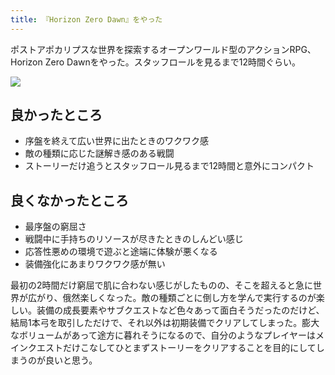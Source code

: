 ```yaml
---
title: 『Horizon Zero Dawn』をやった
---
```

ポストアポカリプスな世界を探索するオープンワールド型のアクションRPG、Horizon Zero Dawnをやった。スタッフロールを見るまで12時間ぐらい。

![](https://lh3.googleusercontent.com/docs/ADP-6oFM2JCrb0Y9Vx0pdv10BX-oi2IWWdm7wGK2K2BFExaOfL9PdOoDk4E6KdHgDlaMsQnBX9dte0rBOel8GiPsIgbET-xlfOQ6EcYLEnn6TTp5hrL-FqWQxhEhhEccqClkX6qhw0T9gVuRee7eXTgBfeBcLYyx1YSB91me5yResV2xF5_lpC7nTdLl0Cp3JTqOZMZIP91DslUlqj0dA6k7nRbTGOLYkpklPxhMO1QmWDOekTb3bqSqOnZtRLlMv4EZlKfOcYPWlQrKTUkGPQehRHVFhSQw78Nh2OTPbEwvn9iDSS4ojwpqMPmFpxhdzbEerWwqVtvj3yy1xEnIm9i68YwPX3i6y3dHdZ7MMx6Qo74kKHemVQ-wEz6zXayiX8JD1-gR9uew0cUGqnJqPvNoMl1fLYN0niMLKTS0lrr69SuO9w7kgIte4IwLx_3DQkGWXl4VLS6xS_D-EMPVnQiJCPr5nlpSPggi0lwSe5lyPhXsJaQqk4oo0WeLo7iNI8SmkSw6FxByYDQbvezD4uY4I1emoA4wAz_ICHmLssfYMUWS_b00f1BI-c4JXvI2A0ZTHxM_QMupUfWDCcxLnfBD7tLXuxv5CNpgfkUbKRtVJLJvmT2pA0sw89-Gy1AXYU4RovikFm2JIfUVuVaSGKqKhxzodVhQNst_jd0vb-0NBoKdf54mJNqaXxkWYFGmUrLEVgUCAm5pEglVPpa7QuILLrLcal75DzWdnxJ8xkgEDObmLW-bLCR2re96yYFr1Qf6O97EZ4CrdENahEDrLtIHPiQm-K5xpvAHkn27oEqTo_aIdhDI5OxH5Nn-7ZdZGAPLCJ-14QU-uDd_wmCkjsN27nXosMNAetwdnj7FfXqCzQ34fm3-TDWMpv7KSBPN2-HoDg64sz5namYdBKJLplupaIoj8kzU3ZW6BW0IzhdYb1GU80z1PziQorMrp3HOl3h-yAnRLm2xB0E4z-FUsmM0UF47HRhQM4XoTWhFt1Ad_MQe9NI7BO7v2c9lu4EsGDoVQDxMZwY0KstgQSD31YbaPf0TAq-OknVKu21KzkOjBhVSHGfCnST7zhmRKRyJvfcHxWsqNVTJ4Rff04rlY_2-GD-qkYTa1gur8MPQ4IFLHvoo1K1xiIHaW44HUPkDB_OepPphf2Q9N84EJPSXiF1x7Hd2BNMBDjyi6LLsC8-_jB1wVx1qYP8rJwnMwEKJhP_lPWemme5PbV2JtALNVnOKO5JsLt2_DAgVXLnaCj46qfC5wDI5Rg)

良かったところ
-------

*   序盤を終えて広い世界に出たときのワクワク感
*   敵の種類に応じた謎解き感のある戦闘
*   ストーリーだけ追うとスタッフロール見るまで12時間と意外にコンパクト

良くなかったところ
---------

*   最序盤の窮屈さ
*   戦闘中に手持ちのリソースが尽きたときのしんどい感じ
*   応答性悪めの環境で遊ぶと途端に体験が悪くなる
*   装備強化にあまりワクワク感が無い

最初の2時間だけ窮屈で肌に合わない感じがしたものの、そこを超えると急に世界が広がり、俄然楽しくなった。敵の種類ごとに倒し方を学んで実行するのが楽しい。装備の成長要素やサブクエストなど色々あって面白そうだったのだけど、結局1本弓を取引しただけで、それ以外は初期装備でクリアしてしまった。膨大なボリュームがあって途方に暮れそうになるので、自分のようなプレイヤーはメインクエストだけこなしてひとまずストーリーをクリアすることを目的にしてしまうのが良いと思う。
